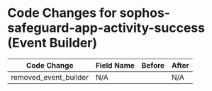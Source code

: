 # Code Changes for sophos-safeguard-app-activity-success (Event Builder)

| Code Change | Field Name | Before | After |
|-------------|------------|--------|-------|
| removed_event_builder | N/A |  | N/A |